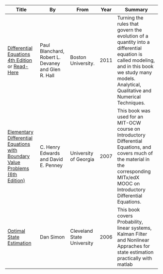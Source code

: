 Title | By | From | Year | Summary
------|----|------|------|---
[Differential Equations 4th Edition](https://www.google.com/url?sa=t&rct=j&q=&esrc=s&source=web&cd=1&cad=rja&uact=8&ved=2ahUKEwjL0cf7i9bdAhWVWX0KHZl9AJQQFjAAegQIChAC&url=http%3A%2F%2Fketabnak.com%2Fredirect.php%3Fdlid%3D74679&usg=AOvVaw0QghoFdlJacMEU9WL_MzgX) or [Read-Here](https://www.yumpu.com/en/document/view/59634075/differential-equations-4th-edition-written-by-paul-blanchard-robert-l-devaney-glen-r-hall) | Paul Blanchard, Robert L. Devaney and Glen R. Hall | Boston University. | 2011 | Turning the rules that govern the evolution of a quantity into a differential equation is called modeling, and in this book we study many models. Analytical, Qualitative and Numerical Techniques.
[Elementary Differential Equations with Boundary Value Problems (6th Edition)](http://users.math.cas.cz/~eisner/lock/UMB-572/knihy/C._Henry_Edwards,_David_E._Penney_Elementary_Differential_Equations_-6th_Edition-_Prentice_Hall_pp648.pdf) |  C. Henry Edwards and David E. Penney | University of Georgia | 2007 | This book was used for an MIT-OCW course on Introductory Differential Equations, and covers much of the material in the corresponding MITx/edX MOOC on Introductory Differential Equations.
[Optimal State Estimation](http://read.pudn.com/downloads751/sourcecode/asm/2991343/Optimal%20State%20Estimation%20Kalman,%20H%20infinity,%20and%20Nonlinear%20Approaches/Optimal%20State%20Estimation%20-Kalman,%20H%20infinity,%20and%20Nonlinear%20Approaches.pdf) | Dan Simon | Cleveland State University | 2006 | This book covers Probability, linear systems, Kalman Filter and Nonlinear Appraches for state estimation practically with matlab
